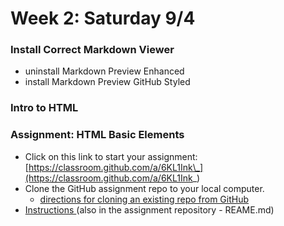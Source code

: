 # Week 2: Saturday 9/4

### Install Correct Markdown Viewer

* uninstall Markdown Preview Enhanced
* install Markdown Preview GitHub Styled

### Intro to HTML

### Assignment: HTML Basic Elements

* Click on this link to start your assignment: [https://classroom.github.com/a/6KL1Ink\_](https://classroom.github.com/a/6KL1Ink_)
* Clone the GitHub assignment repo to your local computer.
  * [directions for cloning an existing repo from GitHub](../../appendix/git-github/cloning-from-an-existing-github-repo.md)
* [Instructions ](html-basic-elements-assignment.md)\(also in the assignment repository - REAME.md\)



